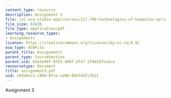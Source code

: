 ```yaml
---
content_type: resource
description: Assignment 3
file: /ol-ocw-studio-app/courses/21l-708-technologies-of-humanism-spring-2003/e93e0ac2c8698fcece06895f4dfcfb21_assignment3.pdf
file_size: 63436
file_type: application/pdf
learning_resource_types:
- Assignments
license: https://creativecommons.org/licenses/by-nc-sa/4.0/
ocw_type: OCWFile
parent_title: Assignments
parent_type: CourseSection
parent_uid: b5e5e98f-97b3-488f-bf47-2f9d18fea4ca
resourcetype: Document
title: assignment3.pdf
uid: e93e0ac2-c869-8fce-ce06-895f4dfcfb21
---
```

Assignment 3
